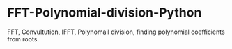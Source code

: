# FFT-Polynomial-division-Python
FFT, Convultution, IFFT, Polynomail division, finding polynomial coefficients from roots.
